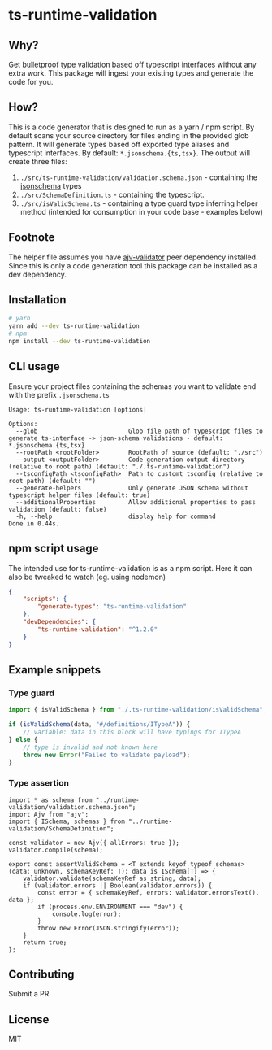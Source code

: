 # ts-runtime-validation

## Why?

Get bulletproof type validation based off typescript interfaces without any extra work. This package will ingest your existing types and generate the code for you.

## How?

This is a code generator that is designed to run as a yarn / npm script. By default scans your source directory for files ending in the provided glob pattern. It will generate types based off exported type aliases and typescript interfaces. By default: `*.jsonschema.{ts,tsx}`. The output will create three files:

1. `./src/ts-runtime-validation/validation.schema.json` - containing the [jsonschema](http://json-schema.org/) types
1. `./src/SchemaDefinition.ts` - containing the typescript.
1. `./src/isValidSchema.ts` - containing a type guard type inferring helper method (intended for consumption in your code base - examples below)

## Footnote

The helper file assumes you have [ajv-validator](https://github.com/ajv-validator/ajv) peer dependency installed. Since this is only a code generation tool this package can be installed as a dev dependency.

## Installation

```bash
# yarn
yarn add --dev ts-runtime-validation
# npm
npm install --dev ts-runtime-validation
```

## CLI usage

Ensure your project files containing the schemas you want to validate end with the prefix `.jsonschema.ts`

```
Usage: ts-runtime-validation [options]

Options:
  --glob                         Glob file path of typescript files to generate ts-interface -> json-schema validations - default: *.jsonschema.{ts,tsx}
  --rootPath <rootFolder>        RootPath of source (default: "./src")
  --output <outputFolder>        Code generation output directory (relative to root path) (default: "./.ts-runtime-validation")
  --tsconfigPath <tsconfigPath>  Path to customt tsconfig (relative to root path) (default: "")
  --generate-helpers             Only generate JSON schema without typescript helper files (default: true)
  --additionalProperties         Allow additional properties to pass validation (default: false)
  -h, --help                     display help for command
Done in 0.44s.
```

## npm script usage

The intended use for ts-runtime-validation is as a npm script. Here it can also be tweaked to watch (eg. using nodemon)

```json
{
    "scripts": {
        "generate-types": "ts-runtime-validation"
    },
    "devDependencies": {
        "ts-runtime-validation": "^1.2.0"
    }
}
```

## Example snippets

### Type guard

```typescript
import { isValidSchema } from "./.ts-runtime-validation/isValidSchema"; // this is autogenerated by the CLI as a helper file

if (isValidSchema(data, "#/definitions/ITypeA")) {
    // variable: data in this block will have typings for ITypeA
} else {
    // type is invalid and not known here
    throw new Error("Failed to validate payload");
}
```

### Type assertion

```
import * as schema from "../runtime-validation/validation.schema.json";
import Ajv from "ajv";
import { ISchema, schemas } from "../runtime-validation/SchemaDefinition";

const validator = new Ajv({ allErrors: true });
validator.compile(schema);

export const assertValidSchema = <T extends keyof typeof schemas>(data: unknown, schemaKeyRef: T): data is ISchema[T] => {
    validator.validate(schemaKeyRef as string, data);
    if (validator.errors || Boolean(validator.errors)) {
        const error = { schemaKeyRef, errors: validator.errorsText(), data };
        if (process.env.ENVIRONMENT === "dev") {
            console.log(error);
        }
        throw new Error(JSON.stringify(error));
    }
    return true;
};
```

## Contributing

Submit a PR

## License

MIT
